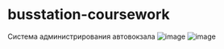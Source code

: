 # busstation-coursework
Система администрирования автовокзала
![image](https://user-images.githubusercontent.com/75854478/207795559-ff0f5135-e028-4a14-91f3-461af40d31bb.png)
![image](https://user-images.githubusercontent.com/75854478/207795626-f035c652-cb5c-4cb3-af24-ef3a2f8ddf82.png)
